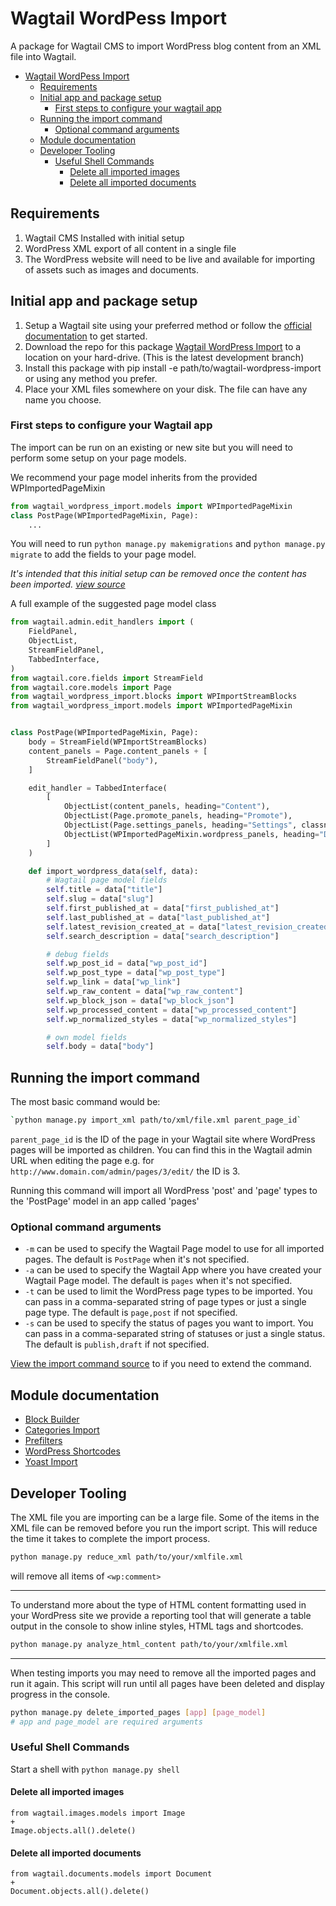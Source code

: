 # Wagtail WordPess Import

A package for Wagtail CMS to import WordPress blog content from an XML file into Wagtail.

- [Wagtail WordPess Import](#wagtail-wordpess-import)
  - [Requirements](#requirements)
  - [Initial app and package setup](#initial-app-and-package-setup)
    - [First steps to configure your wagtail app](#first-steps-to-configure-your-wagtail-app)
  - [Running the import command](#running-the-import-command)
    - [Optional command arguments](#optional-command-arguments)
  - [Module documentation](#module-documentation)
  - [Developer Tooling](#developer-tooling)
    - [Useful Shell Commands](#useful-shell-commands)
      - [Delete all imported images](#delete-all-imported-images)
      - [Delete all imported documents](#delete-all-imported-documents)

## Requirements

1. Wagtail CMS Installed with initial setup
2. WordPress XML export of all content in a single file
3. The WordPress website will need to be live and available for importing of assets such as images and documents.

## Initial app and package setup

1. Setup a Wagtail site using your preferred method or follow the [official documentation](https://docs.wagtail.io/en/stable/getting_started/tutorial.html) to get started.
2. Download the repo for this package [Wagtail WordPress Import](https://github.com/torchbox/wagtail-wordpress-import/tree/integration/sprint-6) to a location on your hard-drive. (This is the latest development branch)
3. Install this package with pip install -e path/to/wagtail-wordpress-import or using any method you prefer.
4. Place your XML files somewhere on your disk. The file can have any name you choose.

### First steps to configure your Wagtail app

The import can be run on an existing or new site but you will need to perform some setup on your page models.

We recommend your page model inherits from the provided WPImportedPageMixin

```python
from wagtail_wordpress_import.models import WPImportedPageMixin
class PostPage(WPImportedPageMixin, Page):
    ...
```

You will need to run `python manage.py makemigrations` and `python manage.py migrate` to add the fields to your page model.

*It's intended that this initial setup can be removed once the content has been imported. [view source](wagtail-wordpress-import/wagtail_wordpress_import/models.py)*

A full example of the suggested page model class

```python
from wagtail.admin.edit_handlers import (
    FieldPanel,
    ObjectList,
    StreamFieldPanel,
    TabbedInterface,
)
from wagtail.core.fields import StreamField
from wagtail.core.models import Page
from wagtail_wordpress_import.blocks import WPImportStreamBlocks
from wagtail_wordpress_import.models import WPImportedPageMixin


class PostPage(WPImportedPageMixin, Page):
    body = StreamField(WPImportStreamBlocks)
    content_panels = Page.content_panels + [
        StreamFieldPanel("body"),
    ]

    edit_handler = TabbedInterface(
        [
            ObjectList(content_panels, heading="Content"),
            ObjectList(Page.promote_panels, heading="Promote"),
            ObjectList(Page.settings_panels, heading="Settings", classname="settings"),
            ObjectList(WPImportedPageMixin.wordpress_panels, heading="Debug"),
        ]
    )

    def import_wordpress_data(self, data):
        # Wagtail page model fields
        self.title = data["title"]
        self.slug = data["slug"]
        self.first_published_at = data["first_published_at"]
        self.last_published_at = data["last_published_at"]
        self.latest_revision_created_at = data["latest_revision_created_at"]
        self.search_description = data["search_description"]

        # debug fields
        self.wp_post_id = data["wp_post_id"]
        self.wp_post_type = data["wp_post_type"]
        self.wp_link = data["wp_link"]
        self.wp_raw_content = data["wp_raw_content"]
        self.wp_block_json = data["wp_block_json"]
        self.wp_processed_content = data["wp_processed_content"]
        self.wp_normalized_styles = data["wp_normalized_styles"]

        # own model fields
        self.body = data["body"]
```

## Running the import command

The most basic command would be:

```bash
`python manage.py import_xml path/to/xml/file.xml parent_page_id`
```

`parent_page_id` is the ID of the page in your Wagtail site where WordPress pages will be imported as children. You can find this in the Wagtail admin URL when editing the page e.g. for `http://www.domain.com/admin/pages/3/edit/` the ID is 3.

Running this command will import all WordPress 'post' and 'page' types to the 'PostPage' model in an app called 'pages'

### Optional command arguments

- `-m` can be used to specify the Wagtail Page model to use for all imported pages. The default is `PostPage` when it's not specified.
- `-a` can be used to specify the Wagtail App where you have created your Wagtail Page model. The default is `pages` when it's not specified.
- `-t` can be used to limit the WordPress page types to be imported. You can pass in a comma-separated string of page types or just a single page type. The default is `page,post` if not specified.
- `-s` can be used to specify the status of pages you want to import. You can pass in a comma-separated string of statuses or just a single status. The default is `publish,draft` if not specified.

[View the import command source](wagtail_wordpress_import/management/commands/import_xml.py) to if you need to extend the command.

## Module documentation

- [Block Builder](wagtail-wordpress-import/docs/blockbuilder.md)
- [Categories Import](wagtail-wordpress-import/docs/categories.md)
- [Prefilters](wagtail-wordpress-import/docs/prefilters.md)
- [WordPress Shortcodes](wagtail-wordpress-import/docs/shortcodes.md)
- [Yoast Import](wagtail-wordpress-import/docs/yoast.md)

## Developer Tooling

The XML file you are importing can be a large file. Some of the items in the XML file can be removed before you run the import script. This will reduce the time it takes to complete the import process.

```bash
python manage.py reduce_xml path/to/your/xmlfile.xml
```

 will remove all items of `<wp:comment>`

---

To understand more about the type of HTML content formatting used in your WordPress site we provide a reporting tool that will generate a table output in the console to show inline styles, HTML tags and shortcodes.

```bash
python manage.py analyze_html_content path/to/your/xmlfile.xml
```

---

When testing imports you may need to remove all the imported pages and run it again. This script will run until all pages have been deleted and display progress in the console.

```bash
python manage.py delete_imported_pages [app] [page_model]
# app and page_model are required arguments
```

### Useful Shell Commands

Start a shell with `python manage.py shell`

#### Delete all imported images

```shell
from wagtail.images.models import Image
+
Image.objects.all().delete()
```

#### Delete all imported documents

```shell
from wagtail.documents.models import Document
+
Document.objects.all().delete()
```
